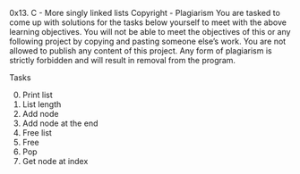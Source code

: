 0x13. C - More singly linked lists
Copyright - Plagiarism
You are tasked to come up with solutions for the tasks below yourself to meet with the above learning objectives.
You will not be able to meet the objectives of this or any following project by copying and pasting someone else’s work.
You are not allowed to publish any content of this project.
Any form of plagiarism is strictly forbidden and will result in removal from the program.

Tasks

0. Print list
1. List length
2. Add node
3. Add node at the end
4. Free list
5. Free
6. Pop
7. Get node at index
